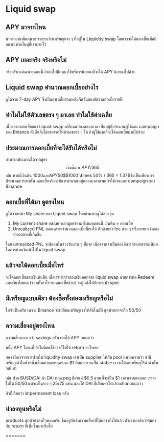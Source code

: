 # Liquid swap

## **APY มาจากไหน**

มาจากเวลามีคนมาเทรดระหว่างเหรียญต่าง ๆ ที่อยู่ใน Liquidity swap โดยเราจะได้ดอกเบี้ยเมื่อมีคนมาเทรดในคู่ที่เราฝากไว้

## APY เยอะจริง จริงหรือไม่

จริงครับ แต่เฉพาะตอนนี้ ถ้าต่อไปมีคนมาใช้บริการน้อยลงก็จะได้ APY น้อยลงไปด้วย

## Liquid swap คำนวณดอกเบี้ยอย่างไร

ดูได้จาก 7-day APY ซึ่งเป็นค่าเฉลี่ยย้อนหลังเจ็ดวันของอัตราดอกเบี้ยรายปี

## ทำไมไม่ให้ตัวเลขตรง ๆ มาเลย ทำไมใช้ค่าเฉลี่ย

เนื่องจากดอกเบี้ยของ Liquid swap เปลี่ยนแปลงตลอดเวลา ขึ้นอยู่กับจำนวนผู้ใช้และ campaign ของ Binance ดังนั้นจึงไม่สามารถให้ตัวเลขตรง ๆ ได้ ถ้าผู้ใช้มากก็จะได้ดอกเบี้ยมากไปด้วย

## ประมาณการดอกเบี้ยที่จะได้รับได้หรือไม่

สามารถประมาณได้จากสูตร $$เงินต้น \times APY/365$$ เช่น หากมีเงินต้น $1000 และ APY 50% ก็จะได้ดอกเบี้ยประมาณ$$$1000 \times 50\% / 365 = $1.37$$ซึ่งเป็นเพียงการประมาณการเท่านั้น ดอกเบี้ยจริงจะมีการคำนวณอยู่ตลอดเวลาตามการใช้งานและ campaign ของ Binance

## ดอกเบี้ยที่ได้มา ดูตรงไหน

ดูได้จากหน้า My share ของ Liquid swap โดยสามารถดูได้สองจุด

1. My current share value บอกมูลค่ารวมทั้งหมดตอนนี้ เงินต้น + ดอกเบี้ย
2. Unrealized PNL บอกเฉพาะจำนวนดอกเบี้ยที่เราได้ หักด้วยค่า fee ต่าง ๆ หรือการแกว่งของราคาตลาดที่เกิดขึ้น

โดย unrealized PNL จะติดลบในช่วงวันแรก ๆ ที่ฝาก เนื่องจากจำเป็นต้องมีการจ่ายค่าธรรมเนียมในการฝากเงินเข้าไปใน liquid swap

## แล้วจะได้ดอกเบี้ยเมื่อไหร่

จะได้ดอกเบี้ยและเงินต้นคืน เมื่อเราทำการถอนเงินออกจาก liquid swap ด้วยการกด Redeem และเงินทั้งหมด \(รวมทั้งกำไรจากดอกเบี้ยด้วย\) จะถูกส่งไปยังกระเป๋า spot

## มีเหรียญแบบเดียว ต้องซื้อทั้งสองเหรียญหรือไม่

ไม่จำเป็นครับ เพราะ Binance จะเปลี่ยนเหรียญเราให้อัตโนมัติ สุดท้ายเราจะถือ 50/50

## ความเสี่ยงอยู่ตรงไหน

ความเสี่ยงเยอะกว่า savings ครับ เลยได้ APY เยอะกว่า

หนึ่ง APY ไม่คงที่ ถ้าไม่มีคนใช้ เราก็ไม่ได้ return อะไรเลย

สอง เนื่องจากการฝากใน liquidity swap เราเป็น supplier ให้กับ pool หมายความว่า ถ้ามีเหรียญตัวใดตัวหนึ่งเสื่อมค่าและหลุดราคา $1 ที่สมควรจะเป็น stable เราจะได้แต่เหรียญไร้ค่าตัวนั้นกลับมา

เช่น ฝาก BUSD/DAI ถ้า DAI หลุด peg มีค่าแค่ $0.5 แทนที่จะเป็น $1 เวลาเราถอนออก เราจะไม่ได้ 50/50 แต่จะเป็นราว ๆ 25/75 แทน และได้ DAI ที่เสื่อมค่าไปแล้วกลับมาเยอะกว่า

ตัวนี้เรียกว่า impermanent loss ครับ

## น่าลงทุนหรือไม่

products ทุกตัวน่าสนใจหมดครับ ขึ้นอยู่กับว่าความเสี่ยงที่ได้กล่าวถึงไปแล้ว ตัวเราเองคิดว่าคุ้มค่ากับ return ที่เพิ่มขึ้นมาหรือไม่

=======

